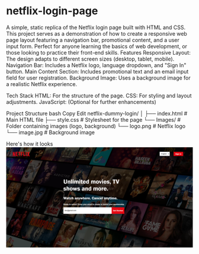 # netflix-login-page
A simple, static replica of the Netflix login page built with HTML and CSS. This project serves as a demonstration of how to create a responsive web page layout featuring a navigation bar, promotional content, and a user input form. Perfect for anyone learning the basics of web development, or those looking to practice their front-end skills.
Features
Responsive Layout: The design adapts to different screen sizes (desktop, tablet, mobile).
Navigation Bar: Includes a Netflix logo, language dropdown, and "Sign In" button.
Main Content Section: Includes promotional text and an email input field for user registration.
Background Image: Uses a background image for a realistic Netflix experience.

Tech Stack
HTML: For the structure of the page.
CSS: For styling and layout adjustments.
JavaScript: (Optional for further enhancements)

Project Structure
bash
Copy
Edit
netflix-dummy-login/
│
├── index.html       # Main HTML file
├── style.css        # Stylesheet for the page
└── Images/          # Folder containing images (logo, background)
    └── logo.png     # Netflix logo
    └── image.jpg    # Background image

Here's how it looks
![Alt text](dummy.png)
